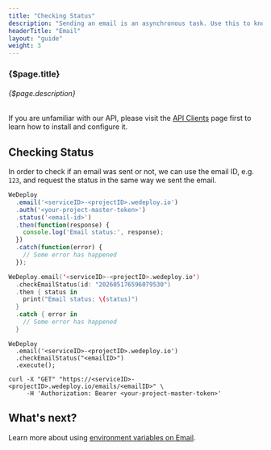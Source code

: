 ```yaml
---
title: "Checking Status"
description: "Sending an email is an asynchronous task. Use this to know if an email was sent or not."
headerTitle: "Email"
layout: "guide"
weight: 3
---
```


### {$page.title}

###### {$page.description}

<aside>

If you are unfamiliar with our API, please visit the [API Clients](/docs/intro/api-clients/) page first to learn how to install and configure it.

</aside>

<article id="1">

## Checking Status

In order to check if an email was sent or not, we can use the email ID, e.g. `123`, and request the status in the same way we sent the email.

```javascript
WeDeploy
  .email('<serviceID>-<projectID>.wedeploy.io')
  .auth('<your-project-master-token>')
  .status('<email-id>')
  .then(function(response) {
    console.log('Email status:', response);
  })
  .catch(function(error) {
    // Some error has happened
  });
```
```swift
WeDeploy.email('<serviceID>-<projectID>.wedeploy.io')
  .checkEmailStatus(id: "202605176596079530")
  .then { status in
    print("Email status: \(status)")
  }
  .catch { error in
    // Some error has happened
  }
```
```text/x-java
WeDeploy
  .email('<serviceID>-<projectID>.wedeploy.io')
  .checkEmailStatus("<emailID>")
  .execute();
```
```text/x-sh
curl -X "GET" "https://<serviceID>-<projectID>.wedeploy.io/emails/<emailID>" \
     -H 'Authorization: Bearer <your-project-master-token>'
```

</article>

## What's next?

Learn more about using [environment variables on Email](/docs/email/environment-variables/).
